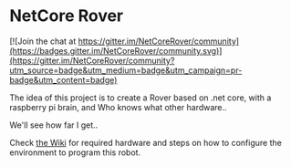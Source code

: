 # NetCore Rover

[![Join the chat at https://gitter.im/NetCoreRover/community](https://badges.gitter.im/NetCoreRover/community.svg)](https://gitter.im/NetCoreRover/community?utm_source=badge&utm_medium=badge&utm_campaign=pr-badge&utm_content=badge)

The idea of this project is to create a Rover based on .net core, with a raspberry pi brain, and Who knows what other hardware..

We'll see how far I get..

Check [the Wiki](https://github.com/nahueltaibo/netcorerover/wiki) for required hardware and steps on how to configure the environment to program this robot.
